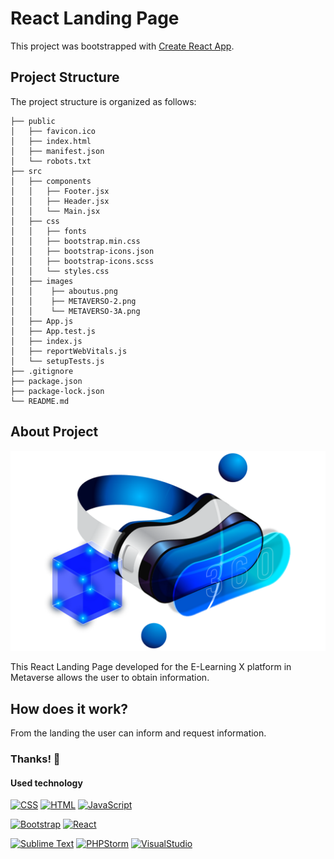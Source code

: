 # React Landing Page

This project was bootstrapped with [Create React App](https://github.com/facebook/create-react-app).

## Project Structure

The project structure is organized as follows:

```
├── public
│   ├── favicon.ico
│   ├── index.html
│   ├── manifest.json
│   └── robots.txt
├── src
│   ├── components
│   │   ├── Footer.jsx
│   │   ├── Header.jsx
│   │   └── Main.jsx
│   ├── css
│   │   ├── fonts
│   │   ├── bootstrap.min.css
│   │   ├── bootstrap-icons.json
│   │   ├── bootstrap-icons.scss
│   │   └── styles.css
│   ├── images
│   │    ├── aboutus.png
│   │    ├── METAVERSO-2.png
│   │    └── METAVERSO-3A.png
│   ├── App.js
│   ├── App.test.js
│   ├── index.js
│   ├── reportWebVitals.js
│   └── setupTests.js
├── .gitignore
├── package.json
├── package-lock.json
└── README.md 
```

## About Project

![Vista previa](src/images/aboutus.png)

This React Landing Page developed for the E-Learning X platform in Metaverse allows the user to obtain information.

## How does it work?

From the landing the user can inform and request information.

### Thanks! 🙌

#### Used technology

[![CSS](https://img.shields.io/badge/CSS-★★★★-blue)](https://www.w3.org/Style/CSS/Overview.en.html)
[![HTML](https://img.shields.io/badge/HTML-★★★★-orange)](https://html.com/)
[![JavaScript](https://img.shields.io/badge/javascript-%23323330.svg?style=for-the-badge&logo=javascript&logoColor=%23F7DF1E)](https://www.javascript.com/)

[![Bootstrap](https://img.shields.io/badge/bootstrap-%23563D7C.svg?style=for-the-badge&logo=bootstrap&logoColor=white)](https://getbootstrap.com)
[![React](https://img.shields.io/badge/-ReactJs-61DAFB?logo=react&logoColor=white&style=for-the-badge)](https://en.react.dev/)

[![Sublime Text](https://img.shields.io/badge/sublime_text-%23575757.svg?style=for-the-badge&logo=sublime-text&logoColor=important)](https://www.sublimetext.com/)
[![PHPStorm](https://img.shields.io/badge/-PHPStorm-181717?style=for-the-badge&logo=phpstorm&logoColor=white)](https://www.jetbrains.com/phpstorm/)
[![VisualStudio](https://img.shields.io/badge/Visual_Studio-5C2D91?style=for-the-badge&logo=visual%20studio&logoColor=white)](https://visualstudio.microsoft.com/)
